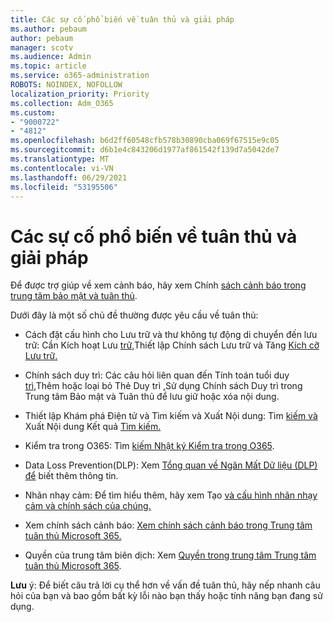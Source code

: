 ```yaml
---
title: Các sự cố phổ biến về tuân thủ và giải pháp
ms.author: pebaum
author: pebaum
manager: scotv
ms.audience: Admin
ms.topic: article
ms.service: o365-administration
ROBOTS: NOINDEX, NOFOLLOW
localization_priority: Priority
ms.collection: Adm_O365
ms.custom:
- "9000722"
- "4812"
ms.openlocfilehash: b6d2ff60548cfb578b30890cba069f67515e9c05
ms.sourcegitcommit: d6b1e4c843206d1977af861542f139d7a5042de7
ms.translationtype: MT
ms.contentlocale: vi-VN
ms.lasthandoff: 06/29/2021
ms.locfileid: "53195506"
---
```

# <a name="compliance-common-issues-and-resolutions"></a>Các sự cố phổ biến về tuân thủ và giải pháp

Để được trợ giúp về xem cảnh báo, hãy xem Chính [sách cảnh báo trong trung tâm bảo mật và tuân thủ](/microsoft-365/compliance/alert-policies).

Dưới đây là một số chủ đề thường được yêu cầu về tuân thủ:

- Cách đặt cấu hình cho Lưu trữ và thư không tự động di chuyển đến lưu trữ: Cần Kích hoạt Lưu [trữ,](/microsoft-365/compliance/set-up-an-archive-and-deletion-policy-for-mailboxes)Thiết lập Chính sách Lưu trữ và Tăng [Kích cỡ Lưu trữ.](/microsoft-365/compliance/enable-unlimited-archiving)

- Chính sách duy trì: Các câu hỏi [](/exchange/security-and-compliance/messaging-records-management/create-a-retention-policy) liên quan đến Tính toán tuổi duy [trì,](/exchange/security-and-compliance/messaging-records-management/retention-age)Thêm hoặc loại bỏ Thẻ Duy trì [,](/exchange/security-and-compliance/messaging-records-management/add-or-remove-retention-tags)Sử dụng Chính sách Duy trì trong Trung tâm Bảo mật và Tuân thủ để lưu giữ hoặc xóa nội dung.

- Thiết lập Khám phá Điện tử và Tìm kiếm và Xuất Nội dung: Tìm [kiếm và](/microsoft-365/compliance/content-search) Xuất Nội dung Kết quả [Tìm kiếm.](/microsoft-365/compliance/export-search-results)

- Kiểm tra trong O365: Tìm [kiếm Nhật ký Kiểm tra trong O365](/microsoft-365/compliance/search-the-audit-log-in-security-and-compliance).

- Data Loss Prevention(DLP): Xem [Tổng quan về Ngăn Mất Dữ liệu (DLP) để](/microsoft-365/compliance/data-loss-prevention-policies) biết thêm thông tin.
 
- Nhãn nhạy cảm: Để tìm hiểu thêm, hãy xem Tạo [và cấu hình nhãn nhạy cảm và chính sách của chúng.](/microsoft-365/compliance/create-sensitivity-labels)

- Xem chính sách cảnh báo: [Xem chính sách cảnh báo trong Trung tâm tuân thủ Microsoft 365.](/microsoft-365/compliance/alert-policies)

- Quyền của trung tâm biên dịch: Xem [Quyền trong trung tâm Trung tâm tuân thủ Microsoft 365](/microsoft-365/compliance/microsoft-365-compliance-center-permissions).

**Lưu** ý: Để biết câu trả lời cụ thể hơn về vấn đề tuân thủ, hãy nếp nhanh câu hỏi của bạn và bao gồm bất kỳ lỗi nào bạn thấy hoặc tính năng bạn đang sử dụng.
